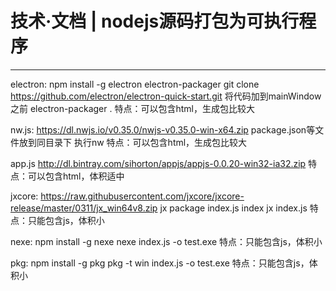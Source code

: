 # 技术·文档 | nodejs源码打包为可执行程序
-----------------------------------------------------------------

electron:
npm install -g electron electron-packager
git clone https://github.com/electron/electron-quick-start.git
将代码加到mainWindow之前
electron-packager .
特点：可以包含html，生成包比较大

nw.js:
https://dl.nwjs.io/v0.35.0/nwjs-v0.35.0-win-x64.zip
package.json等文件放到同目录下
执行nw
特点：可以包含html，生成包比较大

app.js
http://dl.bintray.com/sihorton/appjs/appjs-0.0.20-win32-ia32.zip
特点：可以包含html，体积适中

jxcore:
https://raw.githubusercontent.com/jxcore/jxcore-release/master/0311/jx_win64v8.zip
jx package index.js index
jx index.js
特点：只能包含js，体积小

nexe:
npm install -g nexe
nexe index.js -o test.exe
特点：只能包含js，体积小

pkg:
npm install -g pkg
pkg -t win index.js -o test.exe
特点：只能包含js，体积小
